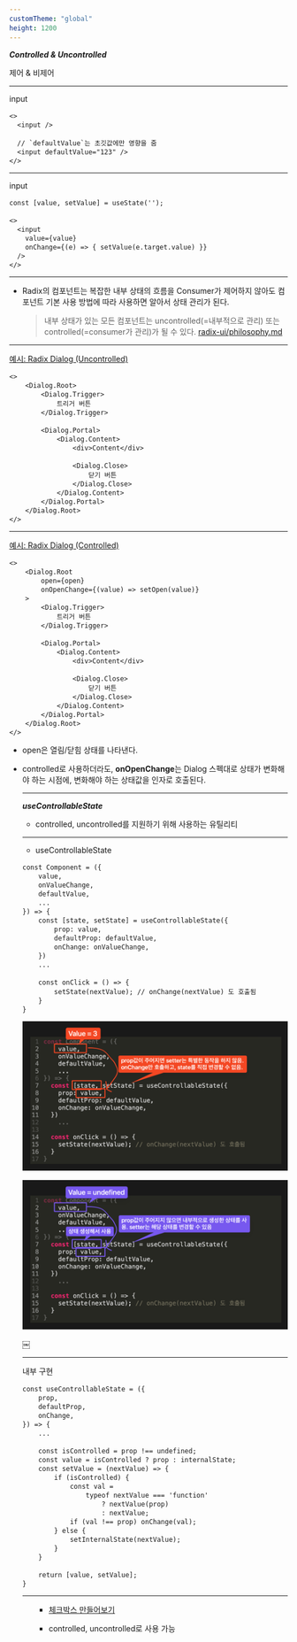 ```yaml
---
customTheme: "global"
height: 1200
---
```


**_Controlled & Uncontrolled_**

제어 & 비제어

---

input

```tsx
<>
  <input />

  // `defaultValue`는 초깃값에만 영향을 줌
  <input defaultValue="123" />
</>
```

---

input

```tsx
const [value, setValue] = useState('');

<>
  <input
  	value={value}
    onChange={(e) => { setValue(e.target.value) }}
  />
</>
```

---

<ul class="font-small">
<li>Radix의 컴포넌트는 복잡한 내부 상태의 흐름을 Consumer가 제어하지 않아도 컴포넌트 기본 사용 방법에 따라 사용하면 알아서 상태 관리가 된다.</li>
</li>
 

> 내부 상태가 있는 모든 컴포넌트는 uncontrolled(=내부적으로 관리) 또는 controlled(=consumer가 관리)가 될 수 있다.
[radix-ui/philosophy.md](https://github.com/radix-ui/primitives/blob/main/philosophy.md)
 

</ul>

---

[예시: Radix Dialog (Uncontrolled)](http://localhost:9009/iframe.html?args=&id=components-dialog--uncontrolled-example&viewMode=story)

```tsx
<>
    <Dialog.Root>
        <Dialog.Trigger>
            트리거 버튼
        </Dialog.Trigger>

        <Dialog.Portal>
            <Dialog.Content>
                <div>Content</div>

                <Dialog.Close>
                    닫기 버튼
                </Dialog.Close>
            </Dialog.Content>
        </Dialog.Portal>
    </Dialog.Root>
</> 
``` 


---

[예시: Radix Dialog (Controlled)](http://localhost:9009/iframe.html?args=&id=components-dialog--controlled-example&viewMode=story)

```tsx {data-line-numbers=""}
<>
    <Dialog.Root 
        open={open}
        onOpenChange={(value) => setOpen(value)} 
    >
        <Dialog.Trigger>
            트리거 버튼
        </Dialog.Trigger>

        <Dialog.Portal>
            <Dialog.Content>
                <div>Content</div>

                <Dialog.Close>
                    닫기 버튼
                </Dialog.Close>
            </Dialog.Content>
        </Dialog.Portal>
    </Dialog.Root>
</>
```

<ul class="font-small">
<li>open은 열림/닫힘 상태를 나타낸다.</li>
<li>

controlled로 사용하더라도, **onOpenChange**는 Dialog 스펙대로 상태가 변화해야 하는 시점에, 변화해야 하는 상태값을 인자로 호출된다.

</li>

---

***useControllableState***

- controlled, uncontrolled를 지원하기 위해 사용하는 유틸리티

---

- useControllableState

<div class="fragment">

```tsx {data-line-numbers="2-5, 7-11, 14-16"}
const Component = ({ 
    value, 
    onValueChange, 
    defaultValue, 
    ... 
}) => {
	const [state, setState] = useControllableState({
		prop: value,
		defaultProp: defaultValue,
		onChange: onValueChange,
	})
    ...

	const onClick = () => {
		setState(nextValue); // onChange(nextValue) 도 호출됨
	}
}
```

</div>

<div class="fragment absolute fade-in-then-out">

![controlled](./2/controlled.png)
</div>

<div class="fragment absolute ">

![uncontrolled](./2/uncontrolled.png)
</div>￼

---


내부 구현

```tsx {data-line-numbers="8-10, 20, 22"}
const useControllableState = ({
	prop,
	defaultProp,
	onChange,
}) => { 
	...
	
	const isControlled = prop !== undefined;
	const value = isControlled ? prop : internalState;
	const setValue = (nextValue) => {
		if (isControlled) {
			const val = 
				typeof nextValue === 'function' 
					? nextValue(prop)
					: nextValue; 
			if (val !== prop) onChange(val);
		} else {
			setInternalState(nextValue);
		}
	}
	
	return [value, setValue];
}
```

---

<ul class="font-small">


- [체크박스 만들어보기](https://codesandbox.io/p/sandbox/radix-playground-v496mn?file=%2Fsrc%2FCheckbox.tsx%3A1%2C27)


- controlled, uncontrolled로 사용 가능
